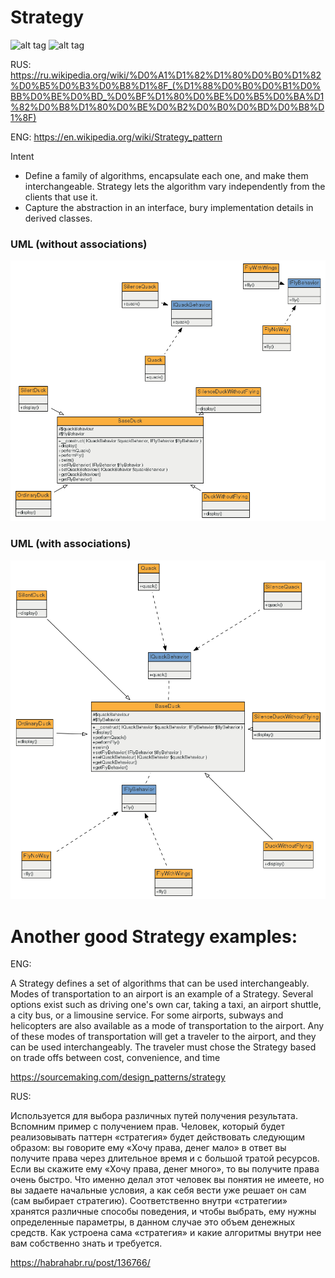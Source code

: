 # Strategy
![alt tag](https://img.shields.io/badge/build-passing-green.svg) 
![alt tag](https://img.shields.io/badge/coverage-100-green.svg)

RUS: https://ru.wikipedia.org/wiki/%D0%A1%D1%82%D1%80%D0%B0%D1%82%D0%B5%D0%B3%D0%B8%D1%8F_(%D1%88%D0%B0%D0%B1%D0%BB%D0%BE%D0%BD_%D0%BF%D1%80%D0%BE%D0%B5%D0%BA%D1%82%D0%B8%D1%80%D0%BE%D0%B2%D0%B0%D0%BD%D0%B8%D1%8F)

ENG: https://en.wikipedia.org/wiki/Strategy_pattern

Intent

* Define a family of algorithms, encapsulate each one, and make them interchangeable. Strategy lets the algorithm vary independently from the clients that use it.
* Capture the abstraction in an interface, bury implementation details in derived classes.

### UML (without associations)

![alt tag](strategy-without-associations.png?raw=true "Without associations")

### UML (with associations)

![alt tag](strategy-with-associations.png?raw=true "With associations")

# Another good Strategy examples:

ENG:

A Strategy defines a set of algorithms that can be used interchangeably. Modes of transportation to an airport is an example of a Strategy. Several options exist such as driving one's own car, taking a taxi, an airport shuttle, a city bus, or a limousine service. For some airports, subways and helicopters are also available as a mode of transportation to the airport. Any of these modes of transportation will get a traveler to the airport, and they can be used interchangeably. The traveler must chose the Strategy based on trade offs between cost, convenience, and time

https://sourcemaking.com/design_patterns/strategy

RUS:

Используется для выбора различных путей получения результата. Вспомним пример с получением прав. Человек, который будет реализовывать паттерн «стратегия» будет действовать следующим образом: вы говорите ему «Хочу права, денег мало» в ответ вы получите права через длительное время и с большой тратой ресурсов. Если вы скажите ему «Хочу права, денег много», то вы получите права очень быстро. Что именно делал этот человек вы понятия не имеете, но вы задаете начальные условия, а как себя вести уже решает он сам (сам выбирает стратегию).
Соответственно внутри «стратегии» хранятся различные способы поведения, и чтобы выбрать, ему нужны определенные параметры, в данном случае это объем денежных средств. Как устроена сама «стратегия» и какие алгоритмы внутри нее вам собственно знать и требуется.

https://habrahabr.ru/post/136766/